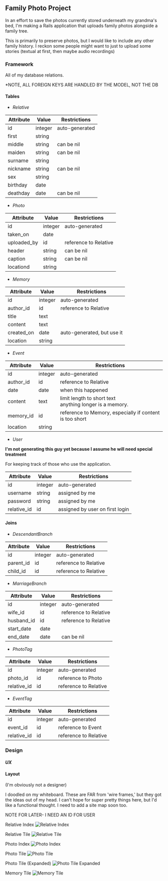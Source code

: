 ## Family Photo Project

In an effort to save the photos currently stored underneath my grandma's bed, I'm making a Rails application that uploads family photos alongside a family tree.

This is primarily to preserve photos, but I would like to include any other family history. I reckon some people might want to just to upload some stories (textual at first, then maybe audio recordings)

### Framework

All of my database relations.

*NOTE, ALL FOREIGN KEYS ARE HANDLED BY THE MODEL, NOT THE DB

#### Tables

* *Relative*

**Attribute** | **Value** | **Restrictions**
--- | --- | ---
id | integer | auto-generated
first | string |
middle | string | can be nil
maiden | string | can be nil
surname | string |
nickname | string |  can be nil
sex | string |
birthday | date |
deathday | date | can be nil

* *Photo*

**Attribute** | **Value** | **Restrictions**
--- | --- | ---
id | integer | auto-generated
taken_on | date |
uploaded_by | id | reference to Relative
header | string | can be nil
caption | string | can be nil
locationd | string | 

* *Memory*

**Attribute** | **Value** | **Restrictions**
--- | --- | ---
id | integer | auto-generated
author_id | id | reference to Relative
title | text |
content | text |
created_on | date | auto-generated, but use it
location| string |

* *Event*

**Attribute** | **Value** | **Restrictions**
--- | --- | ---
id | integer | auto-generated
author_id | id | reference to Relative
date | date | when this happened
content | text | limit length to short text<br> anything longer is a memory.
memory_id | id | reference to Memory, especially if content is too short
location | string |

* *User*

**I'm not generating this guy yet because I assume he will need special treatment**

For keeping track of those who use the application.

**Attribute** | **Value** | **Restrictions**
--- | --- | ---
id | integer | auto-generated
username | string | assigned by me
password | string | assigned by me
relative_id | id | assigned by user on first login

#### Joins

* *DescendantBranch*

**Attribute** | **Value** | **Restrictions**
--- | --- | ---
id | integer | auto-generated
parent_id | id | reference to Relative
child_id | id | reference to Relative

* *MarriageBranch*

**Attribute** | **Value** | **Restrictions**
--- | --- | ---
id | integer | auto-generated
wife_id | id | reference to Relative
husband_id | id | reference to Relative
start_date | date |
end_date | date| can be nil

* *PhotoTag*

**Attribute** | **Value** | **Restrictions**
--- | --- | ---
id | integer | auto-generated
photo_id | id | reference to Photo
relative_id | id | reference to Relative

* *EventTag*

**Attribute** | **Value** | **Restrictions**
--- | --- | ---
id | integer | auto-generated
event_id | id | reference to Event
relative_id | id | reference to Relative

### Design

#### *UX*

#### Layout
(I'm obviously not a designer)

I doodled on my whiteboard. These are FAR from 'wire frames,' but they got the ideas out of my head. I can't hope for super pretty things here, but I'd like a functional thought. I need to add a site map soon too.

NOTE FOR LATER- I NEED AN ID FOR USER

Relative Index
![Relative Index](./whiteboard-designs/relative-index.jpg)

Relative Tile
![Relative Tile](./whiteboard-designs/relative-tile.jpg)

Photo Index
![Photo Index](./whiteboard-designs/photo-index.jpg)

Photo Tile
![Photo Tile](./whiteboard-designs/photo-tile.jpg)

Photo Tile (Expanded)
![Photo Tile Expanded](./whiteboard-designs/photo-expand.jpg)

Memory Tile
![Memory Tile](./whiteboard-designs/memory-tile.jpg)
